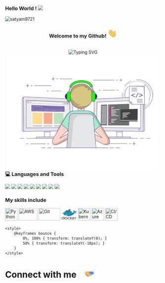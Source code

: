 ###  Hello World !  <img src="https://github.com/TheDudeThatCode/TheDudeThatCode/blob/master/Assets/Earth.gif" width="24px">
<img src="https://komarev.com/ghpvc/?username=satyam9721" alt="satyam9721" />

<div align="center">

  ### Welcome to my Github! <img src="https://github.com/ABSphreak/ABSphreak/blob/master/gifs/Hi.gif" width="30px">

  <br />

  <!-- Animated Intro Line -->
  
<img src="https://readme-typing-svg.demolab.com?font=Fira+Code&weight=700&duration=3000&pause=1000&color=00BFFF&center=true&vCenter=true&multiline=true&width=800&lines=%F0%9F%9A%80+SDE-2+%7C+Backend+Specialist+%7C+Ex-Jio" alt="Typing SVG" />



</div>  

<img align="right" alt="GIF" src="https://raw.githubusercontent.com/devSouvik/devSouvik/master/gif3.gif" width="500"/>

<div>
  <h3> 💻 Languages and Tools </h3>

  <p>
    <img src="https://media.giphy.com/media/3rCcV6sC1o2GY/giphy.gif" width="50">
    <img src="https://media3.giphy.com/media/ln7z2eWriiQAllfVcn/200w.webp" width="50">
    <img src="https://i.giphy.com/media/LMt9638dO8dftAjtco/200.webp" width="50">
    <img src="https://i.giphy.com/media/eNAsjO55tPbgaor7ma/200w.webp" width="50">
    <img src="https://i.giphy.com/media/IdyAQJVN2kVPNUrojM/200.webp" width="50">
    <img src="https://media3.giphy.com/media/kdFc8fubgS31b8DsVu/giphy.webp" width="50">
    <img src="https://media.giphy.com/media/SU2ic3wTfuC6JhD1lA/giphy.gif" width="50">
    <img src="https://media.giphy.com/media/kH1DBkPNyZPOk0BxrM/giphy.gif" width="100">
    <img src="https://media.giphy.com/media/SsCYf6DRFJrOpP0IoM/giphy.gif" width="70">
  </p>

</div> 

### My skills include

<p align="left">
    <!-- Python -->
    <img title="Python" src="https://raw.githubusercontent.com/Thomas-George-T/Thomas-George-T/master/assets/python.svg" width="40" height="40" style="animation: bounce 2s infinite" />
    <!-- AWS -->
    <img title="AWS" src="https://raw.githubusercontent.com/Thomas-George-T/Thomas-George-T/master/assets/aws.svg" width="60" height="40" style="animation: bounce 2s infinite 0.2s" />
    <!-- Git -->
    <img title="Git" src="https://raw.githubusercontent.com/Thomas-George-T/Thomas-George-T/master/assets/git.svg" width="70" height="40" style="animation: bounce 2s infinite 0.4s" />
    <!-- Docker -->
    <img title="Docker" src="https://raw.githubusercontent.com/devicons/devicon/master/icons/docker/docker-original-wordmark.svg" width="50" height="40" style="animation: bounce 2s infinite 0.6s" />
    <!-- Kubernetes -->
    <img title="Kubernetes" src="https://www.vectorlogo.zone/logos/kubernetes/kubernetes-icon.svg" width="40" height="40" style="animation: bounce 2s infinite 0.8s" />
    <!-- Azure DevOps -->
    <img title="Azure DevOps" src="https://www.vectorlogo.zone/logos/microsoft_azure/microsoft_azure-icon.svg" width="40" height="40" style="animation: bounce 2s infinite 1s" />
    <!-- CI/CD Pipeline -->
    <img title="CI/CD Pipeline" src="https://raw.githubusercontent.com/simple-icons/simple-icons/master/icons/github.svg" width="40" height="40" style="animation: bounce 2s infinite 1.2s" />
    
    <style>
        @keyframes bounce {
            0%, 100% { transform: translateY(0); }
            50% { transform: translateY(-10px); }
        }
    </style>
</p>

#  Connect with me  <img src="https://github.com/SatYu26/SatYu26/blob/master/Assets/Handshake.gif" height="32px">
